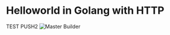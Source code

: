 # Helloworld in Golang with HTTP
TEST PUSH2
![Master Builder](https://github.com/IronCore864/go-hello-http/workflows/Master%20Builder/badge.svg)

